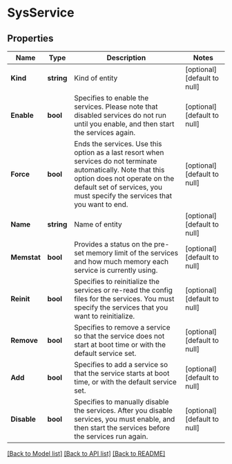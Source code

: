 # SysService

## Properties
Name | Type | Description | Notes
------------ | ------------- | ------------- | -------------
**Kind** | **string** | Kind of entity | [optional] [default to null]
**Enable** | **bool** | Specifies to enable the services. Please note that disabled services do not run until you enable, and then start the services again. | [optional] [default to null]
**Force** | **bool** | Ends the services. Use this option as a last resort when services do not terminate automatically. Note that this option does not operate on the default set of services, you must specify the services that you want to end. | [optional] [default to null]
**Name** | **string** | Name of entity | [optional] [default to null]
**Memstat** | **bool** | Provides a status on the pre-set memory limit of the services and how much memory each service is currently using. | [optional] [default to null]
**Reinit** | **bool** | Specifies to reinitialize the services or re-read the config files for the services. You must specify the services that you want to reinitialize. | [optional] [default to null]
**Remove** | **bool** | Specifies to remove a service so that the service does not start at boot time or with the default service set. | [optional] [default to null]
**Add** | **bool** | Specifies to add a service so that the service starts at boot time, or with the default service set. | [optional] [default to null]
**Disable** | **bool** | Specifies to manually disable the services. After you disable services, you must enable, and then start the services before the services run again. | [optional] [default to null]

[[Back to Model list]](../README.md#documentation-for-models) [[Back to API list]](../README.md#documentation-for-api-endpoints) [[Back to README]](../README.md)


